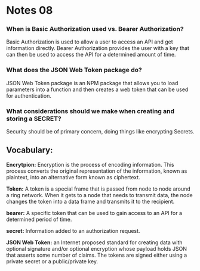 # Notes 08


### When is Basic Authorization used vs. Bearer Authorization?
Basic Authorization is used to allow a user to access an API and get information directly. Bearer Authorization provides the user with a key that can then be used to access the API for a determined amount of time.

### What does the JSON Web Token package do?
JSON Web Token package is an NPM package that allows you to load parameters into a function and then creates a web token that can be used for authentication.

### What considerations should we make when creating and storing a SECRET?
Security should be of primary concern, doing things like encrypting Secrets.


## Vocabulary:

**Encrytpion:**  Encryption is the process of encoding information. This process converts the original representation of the information, known as plaintext, into an alternative form known as ciphertext.

**Token:** A token is a special frame that is passed from node to node around a ring network. When it gets to a node that needs to transmit data, the node changes the token into a data frame and transmits it to the recipient.

**bearer:** A specific token that can be used to gain access to an API for a determined period of time.

**secret:** Information added to an authorization request.

**JSON Web Token:** an Internet proposed standard for creating data with optional signature and/or optional encryption whose payload holds JSON that asserts some number of claims. The tokens are signed either using a private secret or a public/private key.

